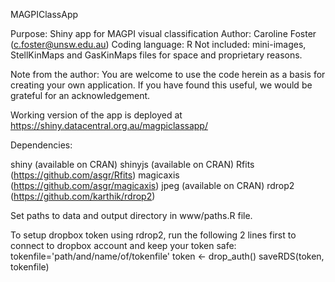 MAGPIClassApp

Purpose: Shiny app for MAGPI visual classification
Author: Caroline Foster (c.foster@unsw.edu.au)
Coding language: R
Not included: mini-images, StellKinMaps and GasKinMaps files for space and proprietary reasons.

Note from the author: You are welcome to use the code herein as a basis for creating your own application. If you have found this useful, we would be grateful for an acknowledgement.

Working version of the app is deployed at https://shiny.datacentral.org.au/magpiclassapp/

Dependencies: 

shiny (available on CRAN)
shinyjs (available on CRAN)
Rfits (https://github.com/asgr/Rfits)
magicaxis (https://github.com/asgr/magicaxis)
jpeg (available on CRAN)
rdrop2 (https://github.com/karthik/rdrop2)

Set paths to data and output directory in www/paths.R file.

To setup dropbox token using rdrop2, run the following 2 lines first to connect to dropbox account and keep your token safe: 
tokenfile='path/and/name/of/tokenfile'
token <- drop_auth()
saveRDS(token, tokenfile)
